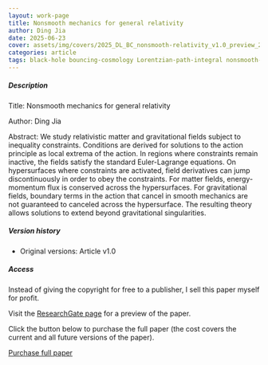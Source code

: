 ```yaml
---
layout: work-page
title: Nonsmooth mechanics for general relativity
author: Ding Jia
date: 2025-06-23
cover: assets/img/covers/2025_DL_BC_nonsmooth-relativity_v1.0_preview_2025622.jpeg
categories: article
tags: black-hole bouncing-cosmology Lorentzian-path-integral nonsmooth-mechanics quantum-gravity singularity
---
```


##### Description

Title: Nonsmooth mechanics for general relativity

Author: Ding Jia

Abstract: We study relativistic matter and gravitational fields subject to inequality constraints. Conditions are derived for solutions to the action principle as local extrema of the action. In regions where constraints remain inactive, the fields satisfy the standard Euler-Lagrange equations. On hypersurfaces where constraints are activated, field derivatives can jump discontinuously in order to obey the constraints. For matter fields, energy-momentum flux is conserved across the hypersurfaces. For gravitational fields, boundary terms in the action that cancel in smooth mechanics are not guaranteed to canceled across the hypersurface. The resulting theory allows solutions to extend beyond gravitational singularities.

##### Version history

- Original versions: Article v1.0

##### Access

Instead of giving the copyright for free to a publisher, I sell this paper myself for profit. 

Visit the [ResearchGate page](http://dx.doi.org/10.13140/RG.2.2.34675.03369) for a preview of the paper. 

Click the button below to purchase the full paper (the cost covers the current and all future versions of the paper).

<script type="text/javascript" src="https://payhip.com/payhip.js"></script>

<a href="https://payhip.com/b/o8L1D" class="payhip-buy-button" data-theme="green" data-product="o8L1D">Purchase full paper</a>
